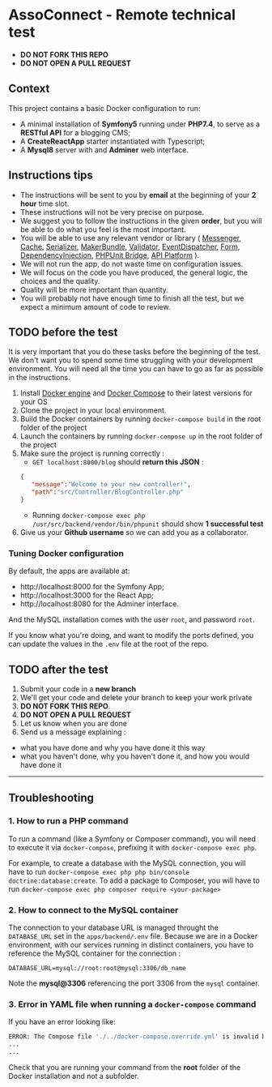 # AssoConnect - Remote technical test

* **DO NOT FORK THIS REPO**
* **DO NOT OPEN A PULL REQUEST**

## Context

This project contains a basic Docker configuration to run:
* A minimal installation of **Symfony5** running under **PHP7.4**, to serve as a **RESTful API** for a blogging CMS;
* A **CreateReactApp** starter instantiated with Typescript;
* A **Mysql8** server with and **Adminer** web interface.


## Instructions tips

* The instructions will be sent to you by **email** at the beginning of your **2 hour** time slot.
* These instructions will not be very precise on purpose.
* We suggest you to follow the instructions in the given **order**, but you will be able to do what you feel is the most important.
* You will be able to use any relevant vendor or library (
  [Messenger](https://symfony.com/doc/current/components/messenger.html), 
  [Cache](https://symfony.com/doc/current/components/cache.html), 
  [Serializer](https://symfony.com/doc/current/components/serializer.html), 
  [MakerBundle](https://symfony.com/doc/current/bundles/SymfonyMakerBundle/index.html), 
  [Validator](https://symfony.com/doc/current/components/validator.html), 
  [EventDispatcher](https://symfony.com/doc/current/components/event_dispatcher.html), 
  [Form](https://symfony.com/doc/current/components/form.html), 
  [DependencyInjection](https://symfony.com/doc/current/components/dependency_injection.html), 
  [PHPUnit Bridge](https://symfony.com/doc/current/components/phpunit_bridge.html),
  [API Platform](https://api-platform.com/)
).
* We will not run the app, do not waste time on configuration issues.
* We will focus on the code you have produced, the general logic, the choices and the quality.
* Quality will be more important than quantity.
* You will probably not have enough time to finish all the test, but we expect a minimum amount of code to review.

## TODO before the test

It is very important that you do these tasks before the beginning of the test. We don't want you to spend some time struggling with your development environment. You will need all the time you can have to go as far as possible in the instructions.

1. Install [Docker engine](https://docs.docker.com/install/) and [Docker Compose](https://docs.docker.com/compose/install/) to their latest versions for your OS
1. Clone the project in your local environment.
1. Build the Docker containers by running `docker-compose build` in the root folder of the project
1. Launch the containers by running `docker-compose up` in the root folder of the project
1. Make sure the project is running correctly :
   * `GET localhost:8000/blog` should **return this JSON** :
   ```json
   {
      "message":"Welcome to your new controller!",
      "path":"src/Controller/BlogController.php"
   }
   ```
   *  Running `docker-compose exec php /usr/src/backend/vendor/bin/phpunit` should show **1 successful test**
1. Give us your **Github username** so we can add you as a collaborator.

###  Tuning Docker configuration
By default, the apps are available at:
* http://localhost:8000 for the Symfony App;
* http://localhost:3000 for the React App;
* http://localhost:8080 for the Adminer interface.

And the MySQL installation comes with the user `root`, and password `root`.

If you know what you're doing, and want to modify the ports defined, you can update the values in the `.env` file at the root of the repo.

## TODO after the test

1. Submit your code in a **new branch**
1. We'll get your code and delete your branch to keep your work private
1. **DO NOT FORK THIS REPO**.
1. **DO NOT OPEN A PULL REQUEST**
1. Let us know when you are done
1. Send us a message explaining :
* what you have done and why you have done it this way
* what you haven't done, why you haven't done it, and how you would have done it

---
## Troubleshooting
### 1. How to run a PHP command
To run a command (like a Symfony or Composer command), you will need to execute it via `docker-compose`, prefixing it with `docker-compose exec php`.

For example, to create a database with the MySQL connection, you will have to run `docker-compose exec php php bin/console doctrine:database:create`. 
To add a package to Composer, you will have to run `docker-compose exec php composer require <your-package>`

### 2. How to connect to the MySQL container
The connection to your database URL is managed throught the `DATABASE_URL` set in the `apps/backend/.env` file. Because we are in a Docker environment, with our services running in distinct containers, you have to reference the MySQL container for the connection :

`DATABASE_URL=mysql://root:root@mysql:3306/db_name`

Note the **mysql@3306** referencing the port 3306 from the `mysql` container.

### 3. Error in YAML file when running a `docker-compose` command
If you have an error looking like:
```bash
ERROR: The Compose file './../docker-compose.override.yml' is invalid because:
...
...
```
Check that you are running your command from the **root** folder of the Docker installation and not a subfolder.